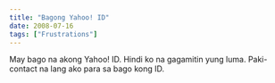 ```yaml
---
title: "Bagong Yahoo! ID"
date: 2008-07-16
tags: ["Frustrations"]
---
```


May bago na akong Yahoo! ID. Hindi ko na gagamitin yung luma. Paki-contact na lang ako para sa bago kong ID.